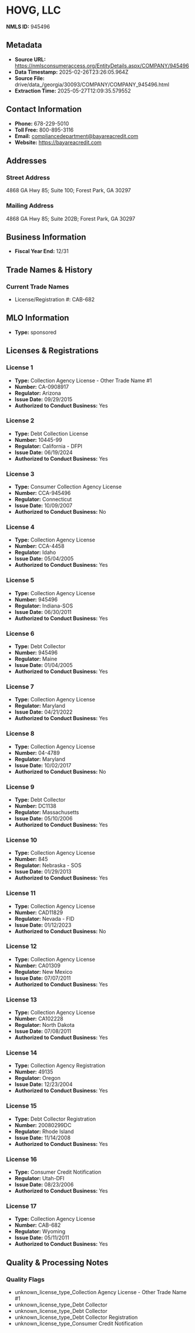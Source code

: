 # HOVG, LLC

**NMLS ID:** 945496

## Metadata
- **Source URL:** https://nmlsconsumeraccess.org/EntityDetails.aspx/COMPANY/945496
- **Data Timestamp:** 2025-02-26T23:26:05.964Z
- **Source File:** drive/data_/georgia/30093/COMPANY/COMPANY_945496.html
- **Extraction Time:** 2025-05-27T12:09:35.579552

## Contact Information
- **Phone:** 678-229-5010
- **Toll Free:** 800-895-3116
- **Email:** compliancedepartment@bayareacredit.com
- **Website:** https://bayareacredit.com

## Addresses
### Street Address
4868 GA Hwy 85; Suite 100; Forest Park, GA 30297

### Mailing Address
4868 GA Hwy 85; Suite 202B; Forest Park, GA 30297

## Business Information
- **Fiscal Year End:** 12/31

## Trade Names & History
### Current Trade Names
- License/Registration #: CAB-682

## MLO Information
- **Type:** sponsored

## Licenses & Registrations

### License 1
- **Type:** Collection Agency License - Other Trade Name #1
- **Number:** CA-0908917
- **Regulator:** Arizona
- **Issue Date:** 09/29/2015
- **Authorized to Conduct Business:** Yes

### License 2
- **Type:** Debt Collection License
- **Number:** 10445-99
- **Regulator:** California - DFPI
- **Issue Date:** 06/19/2024
- **Authorized to Conduct Business:** Yes

### License 3
- **Type:** Consumer Collection Agency License
- **Number:** CCA-945496
- **Regulator:** Connecticut
- **Issue Date:** 10/09/2007
- **Authorized to Conduct Business:** No

### License 4
- **Type:** Collection Agency License
- **Number:** CCA-4458
- **Regulator:** Idaho
- **Issue Date:** 05/04/2005
- **Authorized to Conduct Business:** Yes

### License 5
- **Type:** Collection Agency License
- **Number:** 945496
- **Regulator:** Indiana-SOS
- **Issue Date:** 06/30/2011
- **Authorized to Conduct Business:** Yes

### License 6
- **Type:** Debt Collector
- **Number:** 945496
- **Regulator:** Maine
- **Issue Date:** 01/04/2005
- **Authorized to Conduct Business:** Yes

### License 7
- **Type:** Collection Agency License
- **Regulator:** Maryland
- **Issue Date:** 04/21/2022
- **Authorized to Conduct Business:** Yes

### License 8
- **Type:** Collection Agency License
- **Number:** 04-4789
- **Regulator:** Maryland
- **Issue Date:** 10/02/2017
- **Authorized to Conduct Business:** No

### License 9
- **Type:** Debt Collector
- **Number:** DC1138
- **Regulator:** Massachusetts
- **Issue Date:** 05/10/2006
- **Authorized to Conduct Business:** Yes

### License 10
- **Type:** Collection Agency License
- **Number:** 845
- **Regulator:** Nebraska - SOS
- **Issue Date:** 01/29/2013
- **Authorized to Conduct Business:** Yes

### License 11
- **Type:** Collection Agency License
- **Number:** CAD11829
- **Regulator:** Nevada - FID
- **Issue Date:** 01/12/2023
- **Authorized to Conduct Business:** No

### License 12
- **Type:** Collection Agency License
- **Number:** CA01309
- **Regulator:** New Mexico
- **Issue Date:** 07/07/2011
- **Authorized to Conduct Business:** Yes

### License 13
- **Type:** Collection Agency License
- **Number:** CA102228
- **Regulator:** North Dakota
- **Issue Date:** 07/08/2011
- **Authorized to Conduct Business:** Yes

### License 14
- **Type:** Collection Agency Registration
- **Number:** 49135
- **Regulator:** Oregon
- **Issue Date:** 12/23/2004
- **Authorized to Conduct Business:** Yes

### License 15
- **Type:** Debt Collector Registration
- **Number:** 20080299DC
- **Regulator:** Rhode Island
- **Issue Date:** 11/14/2008
- **Authorized to Conduct Business:** Yes

### License 16
- **Type:** Consumer Credit Notification
- **Regulator:** Utah-DFI
- **Issue Date:** 08/23/2006
- **Authorized to Conduct Business:** Yes

### License 17
- **Type:** Collection Agency License
- **Number:** CAB-682
- **Regulator:** Wyoming
- **Issue Date:** 05/11/2011
- **Authorized to Conduct Business:** Yes

## Quality & Processing Notes
### Quality Flags
- unknown_license_type_Collection Agency License - Other Trade Name #1
- unknown_license_type_Debt Collector
- unknown_license_type_Debt Collector
- unknown_license_type_Debt Collector Registration
- unknown_license_type_Consumer Credit Notification
